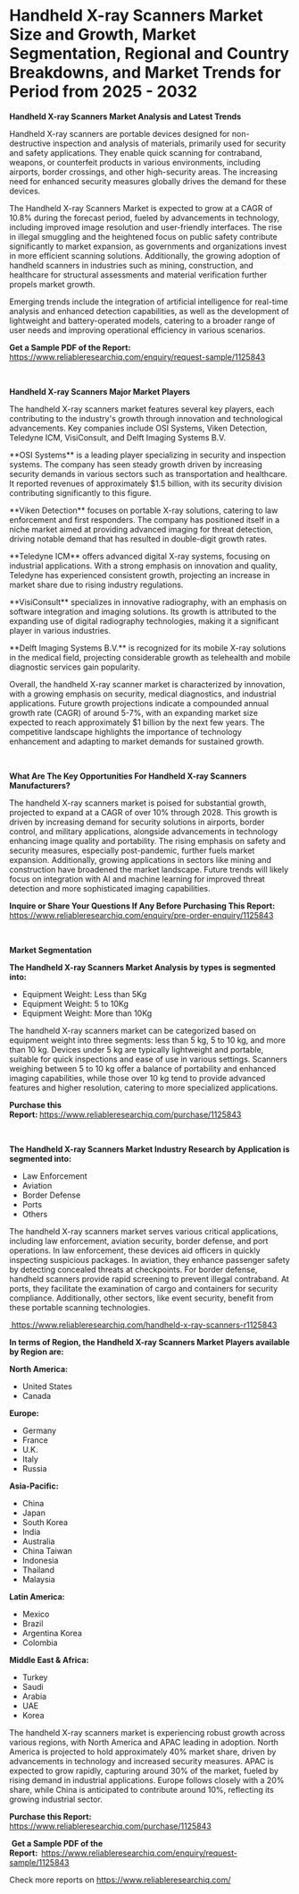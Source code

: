 <p><h1>Handheld X-ray Scanners Market Size and Growth, Market Segmentation, Regional and Country Breakdowns, and Market Trends for Period from 2025 -  2032</h1></p><p><strong>Handheld X-ray Scanners Market Analysis and Latest Trends</strong></p>
<p><p>Handheld X-ray scanners are portable devices designed for non-destructive inspection and analysis of materials, primarily used for security and safety applications. They enable quick scanning for contraband, weapons, or counterfeit products in various environments, including airports, border crossings, and other high-security areas. The increasing need for enhanced security measures globally drives the demand for these devices.</p><p>The Handheld X-ray Scanners Market is expected to grow at a CAGR of 10.8% during the forecast period, fueled by advancements in technology, including improved image resolution and user-friendly interfaces. The rise in illegal smuggling and the heightened focus on public safety contribute significantly to market expansion, as governments and organizations invest in more efficient scanning solutions. Additionally, the growing adoption of handheld scanners in industries such as mining, construction, and healthcare for structural assessments and material verification further propels market growth.</p><p>Emerging trends include the integration of artificial intelligence for real-time analysis and enhanced detection capabilities, as well as the development of lightweight and battery-operated models, catering to a broader range of user needs and improving operational efficiency in various scenarios.</p></p>
<p><strong>Get a Sample PDF of the Report:&nbsp;</strong> <a href="https://www.reliableresearchiq.com/enquiry/request-sample/1125843?utm_campaign=3308&utm_medium=2&utm_source=Github&utm_content=ia&utm_term=11042025&utm_id=handheld-x-ray-scanners">https://www.reliableresearchiq.com/enquiry/request-sample/1125843</a></p>
<p>&nbsp;</p>
<p><strong>Handheld X-ray Scanners Major Market Players</strong></p>
<p><p>The handheld X-ray scanners market features several key players, each contributing to the industry's growth through innovation and technological advancements. Key companies include OSI Systems, Viken Detection, Teledyne ICM, VisiConsult, and Delft Imaging Systems B.V.</p><p>**OSI Systems** is a leading player specializing in security and inspection systems. The company has seen steady growth driven by increasing security demands in various sectors such as transportation and healthcare. It reported revenues of approximately $1.5 billion, with its security division contributing significantly to this figure.</p><p>**Viken Detection** focuses on portable X-ray solutions, catering to law enforcement and first responders. The company has positioned itself in a niche market aimed at providing advanced imaging for threat detection, driving notable demand that has resulted in double-digit growth rates. </p><p>**Teledyne ICM** offers advanced digital X-ray systems, focusing on industrial applications. With a strong emphasis on innovation and quality, Teledyne has experienced consistent growth, projecting an increase in market share due to rising industry regulations.</p><p>**VisiConsult** specializes in innovative radiography, with an emphasis on software integration and imaging solutions. Its growth is attributed to the expanding use of digital radiography technologies, making it a significant player in various industries.</p><p>**Delft Imaging Systems B.V.** is recognized for its mobile X-ray solutions in the medical field, projecting considerable growth as telehealth and mobile diagnostic services gain popularity. </p><p>Overall, the handheld X-ray scanner market is characterized by innovation, with a growing emphasis on security, medical diagnostics, and industrial applications. Future growth projections indicate a compounded annual growth rate (CAGR) of around 5-7%, with an expanding market size expected to reach approximately $1 billion by the next few years. The competitive landscape highlights the importance of technology enhancement and adapting to market demands for sustained growth.</p></p>
<p>&nbsp;</p>
<p><strong>What Are The Key Opportunities For Handheld X-ray Scanners Manufacturers?</strong></p>
<p><p>The handheld X-ray scanners market is poised for substantial growth, projected to expand at a CAGR of over 10% through 2028. This growth is driven by increasing demand for security solutions in airports, border control, and military applications, alongside advancements in technology enhancing image quality and portability. The rising emphasis on safety and security measures, especially post-pandemic, further fuels market expansion. Additionally, growing applications in sectors like mining and construction have broadened the market landscape. Future trends will likely focus on integration with AI and machine learning for improved threat detection and more sophisticated imaging capabilities.</p></p>
<p><strong>Inquire or Share Your Questions If Any Before Purchasing This Report:</strong> <a href="https://www.reliableresearchiq.com/enquiry/pre-order-enquiry/1125843?utm_campaign=3308&utm_medium=2&utm_source=Github&utm_content=ia&utm_term=11042025&utm_id=handheld-x-ray-scanners">https://www.reliableresearchiq.com/enquiry/pre-order-enquiry/1125843</a></p>
<p>&nbsp;</p>
<p><strong>Market Segmentation</strong></p>
<p><strong>The Handheld X-ray Scanners Market Analysis by types is segmented into:</strong></p>
<p><ul><li>Equipment Weight: Less than 5Kg</li><li>Equipment Weight: 5 to 10Kg</li><li>Equipment Weight: More than 10Kg</li></ul></p>
<p><p>The handheld X-ray scanners market can be categorized based on equipment weight into three segments: less than 5 kg, 5 to 10 kg, and more than 10 kg. Devices under 5 kg are typically lightweight and portable, suitable for quick inspections and ease of use in various settings. Scanners weighing between 5 to 10 kg offer a balance of portability and enhanced imaging capabilities, while those over 10 kg tend to provide advanced features and higher resolution, catering to more specialized applications.</p></p>
<p><strong>Purchase this Report:&nbsp;</strong><a href="https://www.reliableresearchiq.com/purchase/1125843?utm_campaign=3308&utm_medium=2&utm_source=Github&utm_content=ia&utm_term=11042025&utm_id=handheld-x-ray-scanners">https://www.reliableresearchiq.com/purchase/1125843</a></p>
<p>&nbsp;</p>
<p><strong>The Handheld X-ray Scanners Market Industry Research by Application is segmented into:</strong></p>
<p><ul><li>Law Enforcement</li><li>Aviation</li><li>Border Defense</li><li>Ports</li><li>Others</li></ul></p>
<p><p>The handheld X-ray scanners market serves various critical applications, including law enforcement, aviation security, border defense, and port operations. In law enforcement, these devices aid officers in quickly inspecting suspicious packages. In aviation, they enhance passenger safety by detecting concealed threats at checkpoints. For border defense, handheld scanners provide rapid screening to prevent illegal contraband. At ports, they facilitate the examination of cargo and containers for security compliance. Additionally, other sectors, like event security, benefit from these portable scanning technologies.</p></p>
<p><a href="https://www.reliableresearchiq.com/handheld-x-ray-scanners-r1125843?utm_campaign=3308&utm_medium=2&utm_source=Github&utm_content=ia&utm_term=11042025&utm_id=handheld-x-ray-scanners">&nbsp;https://www.reliableresearchiq.com/handheld-x-ray-scanners-r1125843</a></p>
<p><strong>In terms of Region, the Handheld X-ray Scanners Market Players available by Region are:</strong></p>
<p>
    <p> <strong> North America: </strong>
        <ul>
            <li>United States</li>
            <li>Canada</li>
        </ul>
        </p> 
    <p> <strong> Europe: </strong>
        <ul>
            <li>Germany</li>
            <li>France</li>
            <li>U.K.</li>
            <li>Italy</li>
            <li>Russia</li>
        </ul>
        </p> 
    <p> <strong> Asia-Pacific: </strong>
        <ul>
            <li>China</li>
            <li>Japan</li>
            <li>South Korea</li>
            <li>India</li>
            <li>Australia</li>
            <li>China Taiwan</li>
            <li>Indonesia</li>
            <li>Thailand</li>
            <li>Malaysia</li>
        </ul>
        </p> 
    <p> <strong> Latin America: </strong>
        <ul>
            <li>Mexico</li>
            <li>Brazil</li>
            <li>Argentina Korea</li>
            <li>Colombia</li>
        </ul>
        </p> 
    <p> <strong> Middle East & Africa: </strong>
        <ul>
            <li>Turkey</li>
            <li>Saudi</li>
            <li>Arabia</li>
            <li>UAE</li>
            <li>Korea</li>
        </ul>
    </p>
    </p>
<p><p>The handheld X-ray scanners market is experiencing robust growth across various regions, with North America and APAC leading in adoption. North America is projected to hold approximately 40% market share, driven by advancements in technology and increased security measures. APAC is expected to grow rapidly, capturing around 30% of the market, fueled by rising demand in industrial applications. Europe follows closely with a 20% share, while China is anticipated to contribute around 10%, reflecting its growing industrial sector.</p></p>
<p><strong>Purchase this Report: </strong><a href="https://www.reliableresearchiq.com/purchase/1125843?utm_campaign=3308&utm_medium=2&utm_source=Github&utm_content=ia&utm_term=11042025&utm_id=handheld-x-ray-scanners">https://www.reliableresearchiq.com/purchase/1125843</a></p>
<p>&nbsp;<strong>Get a Sample PDF of the Report:&nbsp;&nbsp;</strong><a href="https://www.reliableresearchiq.com/enquiry/request-sample/1125843?utm_campaign=3308&utm_medium=2&utm_source=Github&utm_content=ia&utm_term=11042025&utm_id=handheld-x-ray-scanners">https://www.reliableresearchiq.com/enquiry/request-sample/1125843</a></p>
<p><strong></strong></p>
<p>Check more reports on <a href="https://www.reliableresearchiq.com/?utm_campaign=3308&utm_medium=2&utm_source=Github&utm_content=ia&utm_term=11042025&utm_id=handheld-x-ray-scanners">https://www.reliableresearchiq.com/</a></p>